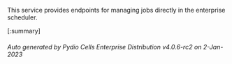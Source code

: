 






This service provides endpoints for managing jobs directly in the enterprise scheduler.

[:summary]

###### Auto generated by Pydio Cells Enterprise Distribution v4.0.6-rc2 on 2-Jan-2023
